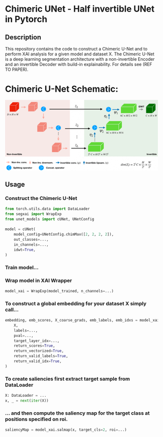# Chimeric UNet - Half invertible UNet in Pytorch
## Description
This repository contains the code to construct a Chimeric U-Net and to perform XAI analysis for a given model and dataset X. The Chimeric U-Net is a deep learning segmentation architecture with a non-invertible Encoder and an invertible Decoder with build-in explainability. For details see (REF TO PAPER).

# Chimeric U-Net Schematic:
![Alt text](CNet-1.png?raw=true)

## Usage
### Construct the Chimeric U-Net

```python
from torch.utils.data import DataLoader
from segxai import WrapExp
from unet_models import cUNet, UNetConfig

model = cUNet(
    model_config=UNetConfig.chimMax([2, 2, 2, 2]),
    out_classes=...,
    in_channels=...,
    idwt=True,
)
```

### Train model...

### Wrap model in XAI Wrapper

``` python
model_xai = WrapExp(model_trained, n_channels=...)
```

### To construct a global embedding for your dataset X simply call...
```python 
embedding, emb_scores, X_coarse_grads, emb_labels, emb_idxs = model_xai.embedding(
    X,
    labels=...,
    pval=...,
    target_layer_idx=...,
    return_scores=True,
    return_vectorized=True,
    return_valid_labels=True,
    return_valid_idx=True,
)
```

### To create saliencies first extract target sample from DataLoader
```python
X: DataLoader = ...
x, _ = next(iter(X))
```


### ... and then compute the saliency map for the target class at positions specified on roi.
```python
saliencyMap = model_xai.salmap(x, target_cls=2, roi=...)

```